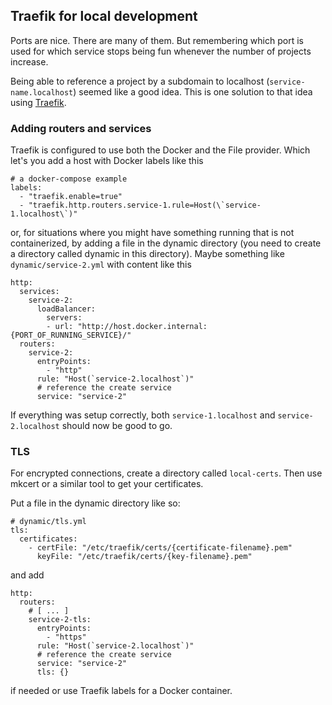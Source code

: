 ## Traefik for local development

Ports are nice. There are many of them. But remembering which port is used for which service
stops being fun whenever the number of projects increase.

Being able to reference a project by a subdomain to localhost (`service-name.localhost`) seemed
like a good idea. This is one solution to that idea using [Traefik](https://github.com/traefik/traefik).

### Adding routers and services

Traefik is configured to use both the Docker and the File provider. Which let's you add a host
with Docker labels like this

```
# a docker-compose example
labels:
  - "traefik.enable=true"
  - "traefik.http.routers.service-1.rule=Host(\`service-1.localhost\`)"
```

or, for situations where you might have something running that is not containerized, by
adding a file in the dynamic directory (you need to create a directory called dynamic
in this directory). Maybe something like `dynamic/service-2.yml` with
content like this

```
http:
  services:
    service-2:
      loadBalancer:
        servers:
        - url: "http://host.docker.internal:{PORT_OF_RUNNING_SERVICE}/"
  routers:
    service-2:
      entryPoints:
        - "http"
      rule: "Host(`service-2.localhost`)"
      # reference the create service
      service: "service-2"
```

If everything was setup correctly, both `service-1.localhost` and `service-2.localhost`
should now be good to go.


### TLS

For encrypted connections, create a directory called `local-certs`. Then use mkcert or a
similar tool to get your certificates.

Put a file in the dynamic directory like so:

```
# dynamic/tls.yml
tls:
  certificates:
    - certFile: "/etc/traefik/certs/{certificate-filename}.pem"
      keyFile: "/etc/traefik/certs/{key-filename}.pem"
```

and add

```
http:
  routers:
    # [ ... ]
    service-2-tls:
      entryPoints:
        - "https"
      rule: "Host(`service-2.localhost`)"
      # reference the create service
      service: "service-2"
      tls: {}
```

if needed or use Traefik labels for a Docker container.
